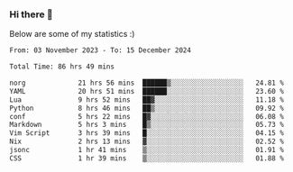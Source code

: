 ### Hi there 👋
Below are some of my statistics :)

<!--START_SECTION:waka-->

```txt
From: 03 November 2023 - To: 15 December 2024

Total Time: 86 hrs 49 mins

norg             21 hrs 56 mins  ██████▒░░░░░░░░░░░░░░░░░░   24.81 %
YAML             20 hrs 51 mins  ██████░░░░░░░░░░░░░░░░░░░   23.60 %
Lua              9 hrs 52 mins   ██▓░░░░░░░░░░░░░░░░░░░░░░   11.18 %
Python           8 hrs 46 mins   ██▒░░░░░░░░░░░░░░░░░░░░░░   09.92 %
conf             5 hrs 22 mins   █▓░░░░░░░░░░░░░░░░░░░░░░░   06.08 %
Markdown         5 hrs 3 mins    █▒░░░░░░░░░░░░░░░░░░░░░░░   05.73 %
Vim Script       3 hrs 39 mins   █░░░░░░░░░░░░░░░░░░░░░░░░   04.15 %
Nix              2 hrs 13 mins   ▓░░░░░░░░░░░░░░░░░░░░░░░░   02.52 %
jsonc            1 hr 41 mins    ▒░░░░░░░░░░░░░░░░░░░░░░░░   01.91 %
CSS              1 hr 39 mins    ▒░░░░░░░░░░░░░░░░░░░░░░░░   01.88 %
```

<!--END_SECTION:waka-->

<!--
**KlapenHz/KlapenHz** is a ✨ _special_ ✨ repository because its `README.md` (this file) appears on your GitHub profile.

Here are some ideas to get you started:

- 🔭 I’m currently working on ...
- 🌱 I’m currently learning ...
- 👯 I’m looking to collaborate on ...
- 🤔 I’m looking for help with ...
- 💬 Ask me about ...
- 📫 How to reach me: ...
- 😄 Pronouns: ...
- ⚡ Fun fact: ...
-->
